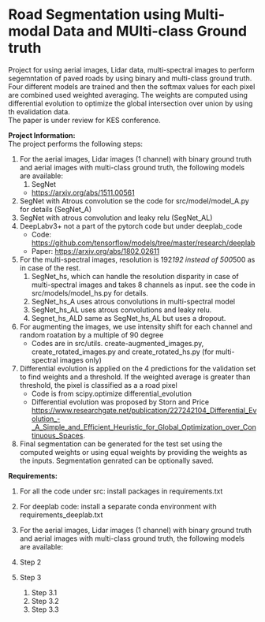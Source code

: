 # Road Segmentation using Multi-modal Data and MUlti-class Ground truth
Project for using aerial images, Lidar data, multi-spectral images to perform segemntation of paved roads by using binary and multi-class ground truth. Four different models are trained and then the softmax values for each pixel are combined used weighted averaging. The weights are computed using differential evolution to optimize the global intersection over union by using th evalidation data.  
The paper is under review for KES conference.  

**Project Information:**  
The project performs the following steps:  

1.  For the aerial images, Lidar images (1 channel) with binary ground truth and aerial images with multi-class ground truth, the following models are available:  
    1.  SegNet  
	*  https://arxiv.org/abs/1511.00561  
 2. SegNet with Atrous convolution se the code for src/model/model\_A.py for details (SegNet\_A)  
 3. SegNet with atrous convolution and leaky relu (SegNet\_AL)  
 4. DeepLabv3+ not a part of the pytorch code but under deeplab\_code  
    * Code: https://github.com/tensorflow/models/tree/master/research/deeplab  
    * Paper: https://arxiv.org/abs/1802.02611  
2. For the multi-spectral images, resolution is 192*192 instead of 500*500 as in case of the rest.  
   1. SegNet\_hs, which can handle the resolution disparity in case of multi-spectral images and takes 8 channels as input. see the code in src/models/model\_hs.py for details.  
   2. SegNet\_hs\_A uses atrous convolutions in multi-spectral model  
   3. SegNet\_hs\_AL uses atrous convolutions and leaky relu.  
   4. Segnet\_hs\_ALD same as SegNet\_hs\_AL but uses a dropout.  
3. For augmenting the images, we use intensity shift for each channel and random roatation by a multiple of 90 degree  
   * Codes are in src/utils. create-augmented\_images.py, create\_rotated\_images.py and create\_rotated\_hs.py (for multi-spectral images only)  
4. Differential evolution is applied on the 4 predictions for the validation set to find weights and a threshold. If the weighted average is greater than threshold, the pixel is classified as a a road pixel  
   * Code is from scipy.optimize differential_evolution  
   * Differential evolution was proposed by Storn and Price https://www.researchgate.net/publication/227242104_Differential_Evolution_-_A_Simple_and_Efficient_Heuristic_for_Global_Optimization_over_Continuous_Spaces.  
5. Final segmentation can be generated for the test set using the computed weights or using equal weights by providing the weights as the inputs. Segmentation genrated can be optionally saved.  

**Requirements:**
1. For all the code under src: install packages in requirements.txt  
2. For deeplab code: install a separate conda environment with requirements\_deeplab.txt  

1.  For the aerial images, Lidar images (1 channel) with binary ground truth and aerial images with multi-class ground truth, the following models are available:
2.  Step 2
3.  Step 3
    1.  Step 3.1
    2.  Step 3.2
    3.  Step 3.3
